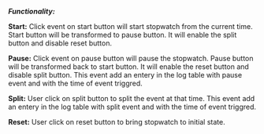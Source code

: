 ***Functionality:***

**Start:**
Click event on start button will start stopwatch from the current time.
Start button will be transformed to pause button.
It will enable the split button and disable reset button.

**Pause:**
Click event on pause button will pause the stopwatch.
Pause button will be transformed back to start button.
It will enable the reset button and disable split button.
This event add an entery in the log table with pause event and with the time of event triggred.

**Split:**
User click on split button to split the event at that time.
This event add an entery in the log table with split event and with the time of event triggred.

**Reset:**
User click on reset button to bring stopwatch to initial state.
